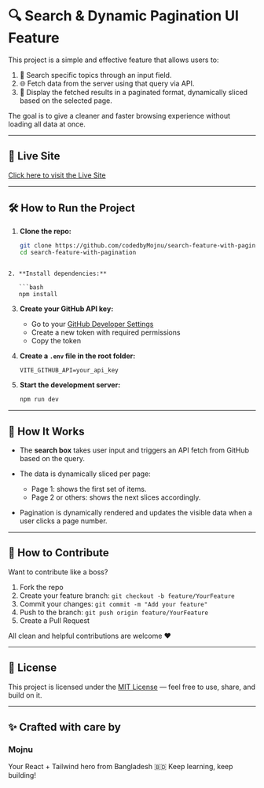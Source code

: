 # 🔍 Search & Dynamic Pagination UI Feature

This project is a simple and effective feature that allows users to:

1. 🔎 Search specific topics through an input field.
2. 🌐 Fetch data from the server using that query via API.
3. 📄 Display the fetched results in a paginated format, dynamically sliced based on the selected page.

The goal is to give a cleaner and faster browsing experience without loading all data at once.

---

## 🚀 Live Site

[Click here to visit the Live Site](search-and-pagination-feature.vercel.app)

---

## 🛠️ How to Run the Project

1. **Clone the repo:**

   ```bash
   git clone https://github.com/codedbyMojnu/search-feature-with-pagination.git
   cd search-feature-with-pagination
   ```

````

2. **Install dependencies:**

   ```bash
   npm install
````

3. **Create your GitHub API key:**

   - Go to your [GitHub Developer Settings](https://github.com/settings/tokens)
   - Create a new token with required permissions
   - Copy the token

4. **Create a `.env` file in the root folder:**

   ```env
   VITE_GITHUB_API=your_api_key
   ```

5. **Start the development server:**

   ```bash
   npm run dev
   ```

---

## 🧠 How It Works

- The **search box** takes user input and triggers an API fetch from GitHub based on the query.
- The data is dynamically sliced per page:

  - Page 1: shows the first set of items.
  - Page 2 or others: shows the next slices accordingly.

- Pagination is dynamically rendered and updates the visible data when a user clicks a page number.

---

## 🤝 How to Contribute

Want to contribute like a boss?

1. Fork the repo
2. Create your feature branch: `git checkout -b feature/YourFeature`
3. Commit your changes: `git commit -m "Add your feature"`
4. Push to the branch: `git push origin feature/YourFeature`
5. Create a Pull Request

All clean and helpful contributions are welcome ❤️

---

## 📄 License

This project is licensed under the [MIT License]("/LICENSE") — feel free to use, share, and build on it.

---

## ✨ Crafted with care by

### **Mojnu**

Your React + Tailwind hero from Bangladesh 🇧🇩
Keep learning, keep building!
